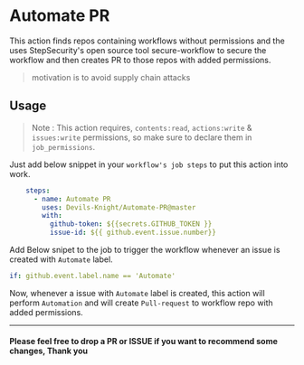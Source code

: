 # Automate PR
This action finds repos containing workflows without permissions and the uses StepSecurity's open source tool secure-workflow to secure the workflow and then creates PR to those repos with added permissions.

>motivation is to avoid supply chain attacks

## Usage
>Note : This action requires, `contents:read`, `actions:write` & `issues:write` permissions, so make sure to declare them in `job_permissions`.

Just add below snippet in your `workflow's job steps` to put this action into work.

```yml
    steps:
      - name: Automate PR
        uses: Devils-Knight/Automate-PR@master
        with:
          github-token: ${{secrets.GITHUB_TOKEN }}
          issue-id: ${{ github.event.issue.number}}

```
Add Below snipet to the job to trigger the workflow whenever an issue is created with `Automate` label.
```yml
if: github.event.label.name == 'Automate'
```

Now, whenever a issue with `Automate` label is created, this action will perform `Automation` and will create `Pull-request` to workflow repo with added permissions.

---
#### Please feel free to drop a PR or ISSUE if you want to recommend some changes, Thank you
